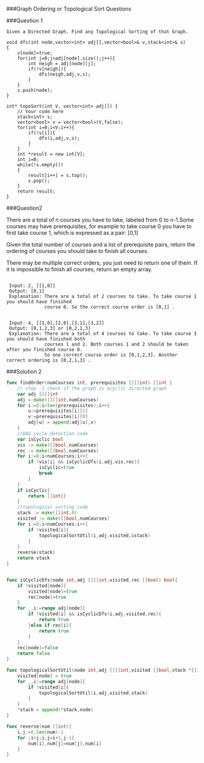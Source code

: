 ###Graph Ordering or Topological Sort Questions

###Question 1

`Given a Directed Graph. Find any Topological Sorting of that Graph.`

```
void dfs(int node,vector<int> adj[],vector<bool>& v,stack<int>& s)
{
    v[node]=true;
    for(int j=0;j<adj[node].size();j++){
        int neigh = adj[node][j];
        if(!v[neigh]){
            dfs(neigh,adj,v,s);
        } 
    }
    s.push(node);
}

int* topoSort(int V, vector<int> adj[]) {
    // Your code here
    stack<int> s;
    vector<bool> v = vector<bool>(V,false);
    for(int i=0;i<V;i++){
        if(!v[i]){
            dfs(i,adj,v,s);
        }
    }
    int *result = new int[V];
    int i=0;
    while(!s.empty())
    {
        result[i++] = s.top();
        s.pop();
    }
    return result;
}
```

###Question2

There are a total of n courses you have to take, labeled from 0 to n-1.Some courses may have prerequisites, for example to take course 0 you have to first take course 1, which is expressed as a pair: [0,1]
 
 Given the total number of courses and a list of prerequisite pairs, return the ordering of courses you should take to finish all courses.
 
 There may be multiple correct orders, you just need to return one of them. If it is impossible to finish all courses, return an empty array.
 
```Example 1:
 
 Input: 2, [[1,0]] 
 Output: [0,1]
 Explanation: There are a total of 2 courses to take. To take course 1 you should have finished   
              course 0. So the correct course order is [0,1] .
```              
 
```Example 2:
 
 Input: 4, [[1,0],[2,0],[3,1],[3,2]]
 Output: [0,1,2,3] or [0,2,1,3]
 Explanation: There are a total of 4 courses to take. To take course 3 you should have finished both     
              courses 1 and 2. Both courses 1 and 2 should be taken after you finished course 0. 
              So one correct course order is [0,1,2,3]. Another correct ordering is [0,2,1,3] .
 ```
 
###Solution 2

```go
func findOrder(numCourses int, prerequisites [][]int) []int {
    // step -1 check if the graph is acyclic directed graph
    var adj [][]int
    adj = make([][]int,numCourses)
    for i:=0;i<len(prerequisites);i++{
        u:=prerequisites[i][1]
        v:=prerequisites[i][0]
        adj[u] = append(adj[u],v)
    }
    //DAG cycle detection code
    var isCyclic bool
    vis := make([]bool,numCourses)
    rec := make([]bool,numCourses)
    for i:=0;i<numCourses;i++{
        if !vis[i] && isCyclicDfs(i,adj,vis,rec){
            isCyclic=true
            break
        }
    }
    if isCyclic{
        return []int{}
    }
    //topological sorting code
    stack := make([]int,0)
    visited := make([]bool,numCourses)
    for i:=0;i<numCourses;i++{
        if !visited[i]{
            topologicalSortUtil(i,adj,visited,&stack)
        }
    }
    reverse(stack)
    return stack
}


func isCyclicDfs(node int,adj [][]int,visited,rec []bool) bool{
    if !visited[node]{
        visited[node]=true
        rec[node]=true
    }
    for _,i:=range adj[node]{
        if !visited[i] && isCyclicDfs(i,adj,visited,rec){
            return true
        }else if rec[i]{
            return true
        }
    }
    rec[node]=false
    return false
}

func topologicalSortUtil(node int,adj [][]int,visited []bool,stack *[]int){
    visited[node] = true
    for _,i:=range adj[node]{
        if !visited[i]{
            topologicalSortUtil(i,adj,visited,stack)
        }
    }
    *stack = append(*stack,node)
}

func reverse(num []int){
    i,j:=0,len(num)-1
    for ;i<j;i,j=i+1,j-1{
        num[i],num[j]=num[j],num[i]
    }
}
```
